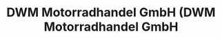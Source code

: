 ---
title: "DWM Motorradhandel GmbH (DWM Motorradhandel GmbH"
url: /muenchen/dwm-motorradhandel-gmbh-dwm-motorradhandel-gmbh/
shop: Motorrad
---